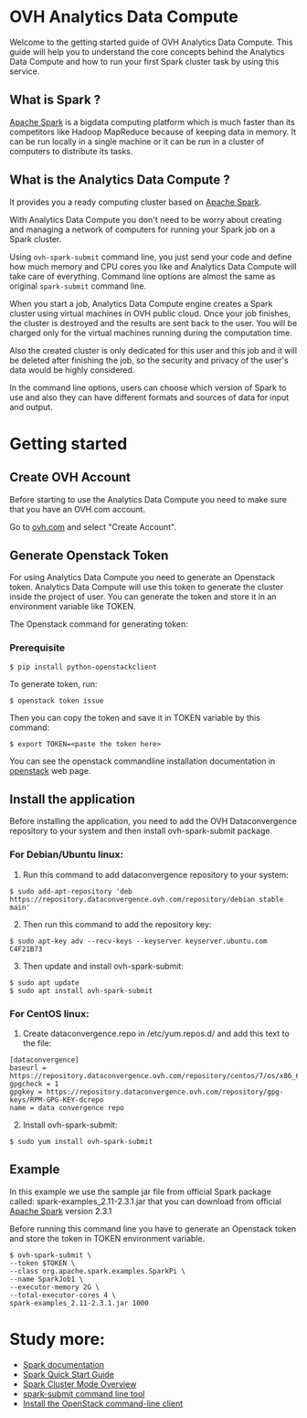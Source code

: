 # OVH Analytics Data Compute

Welcome to the getting started guide of OVH Analytics Data Compute. This guide will help you to 
understand the core concepts behind the Analytics Data Compute and how to run your first Spark 
cluster task by using this service.

## What is Spark ?

[Apache Spark](http://spark.apache.org/) is a bigdata computing platform which is much faster 
than its competitors like Hadoop MapReduce because of keeping data in memory. It can be run 
locally in a single machine or it can be run in a cluster of computers to distribute its tasks.

## What is the Analytics Data Compute ?

It provides you a ready computing cluster based on [Apache Spark](http://spark.apache.org/).

With Analytics Data Compute you don't need to be worry about creating and managing a network of 
computers for running your Spark job on a Spark cluster. 

Using `ovh-spark-submit` command line, you just send your code and define how much memory and 
CPU cores you like and Analytics Data Compute will take care of everything. Command line options 
are almost the same as original `spark-submit` command line.

When you start a job, Analytics Data Compute engine creates a Spark cluster using virtual machines 
in OVH public cloud. Once your job finishes, the cluster is destroyed and the results are sent 
back to the user. You will be charged only for the virtual machines running during the computation time. 

Also the created cluster is only dedicated for this user and this job and it will be deleted after 
finishing the job, so the security and privacy of the user's data would be highly considered.  

In the command line options, users can choose which version of Spark to use and also they can have 
different formats and sources of data for input and output.

# Getting started

## Create OVH Account

Before starting to use the Analytics Data Compute you need to make sure that you have an OVH.com account.

Go to [ovh.com](https://www.ovh.com/manager/web/login/) and select "Create Account".

## Generate Openstack Token

For using Analytics Data Compute you need to generate an Openstack token. Analytics Data Compute 
will use this token to generate the cluster inside the project of user. You can generate the token 
and store it in an environment variable like TOKEN. 

The Openstack command for generating token: 

### Prerequisite
```
$ pip install python-openstackclient
```

To generate token, run: 

```
$ openstack token issue
```
Then you can copy the token and save it in TOKEN variable by this command: 
```
$ export TOKEN=<paste the token here>
```
You can see the openstack commandline installation documentation in 
[openstack](https://docs.openstack.org/newton/user-guide/common/cli-install-openstack-command-line-clients.html) web page. 

## Install the application

Before installing the application, you need to add the OVH Dataconvergence repository to your 
system and then install ovh-spark-submit package. 

### For Debian/Ubuntu linux: 

1. Run this command to add dataconvergence repository to your system: 
```
$ sudo add-apt-repository 'deb https://repository.dataconvergence.ovh.com/repository/debian stable main'
```
2. Then run this command to add the repository key: 
```
$ sudo apt-key adv --recv-keys --keyserver keyserver.ubuntu.com C4F21B73
```
3. Then update and install ovh-spark-submit: 
```
$ sudo apt update
$ sudo apt install ovh-spark-submit
```

### For CentOS linux: 

1. Create dataconvergence.repo in /etc/yum.repos.d/ and add this text to the file:
```
[dataconvergence]
baseurl = https://repository.dataconvergence.ovh.com/repository/centos/7/os/x86_64/
gpgcheck = 1
gpgkey = https://repository.dataconvergence.ovh.com/repository/gpg-keys/RPM-GPG-KEY-dcrepo
name = data convergence repo
```

2. Install ovh-spark-submit: 
```
$ sudo yum install ovh-spark-submit
```

## Example 

In this example we use the sample jar file from official Spark package called: spark-examples_2.11-2.3.1.jar 
that you can download from official [Apache Spark](http://spark.apache.org/) version 2.3.1

Before running this command line you have to generate an Openstack token and store the token in 
TOKEN environment variable. 

```
$ ovh-spark-submit \
--token $TOKEN \
--class org.apache.spark.examples.SparkPi \
--name SparkJob1 \
--executor-memory 2G \
--total-executor-cores 4 \
spark-examples_2.11-2.3.1.jar 1000
```

# Study more: 

- [Spark documentation](https://spark.apache.org/docs/latest/)
- [Spark Quick Start Guide](https://spark.apache.org/docs/latest/quick-start.html)
- [Spark Cluster Mode Overview](https://spark.apache.org/docs/latest/cluster-overview.html)
- [spark-submit command line tool](https://spark.apache.org/docs/latest/submitting-applications.html)
- [Install the OpenStack command-line client](https://docs.openstack.org/newton/user-guide/common/cli-install-openstack-command-line-clients.html)
